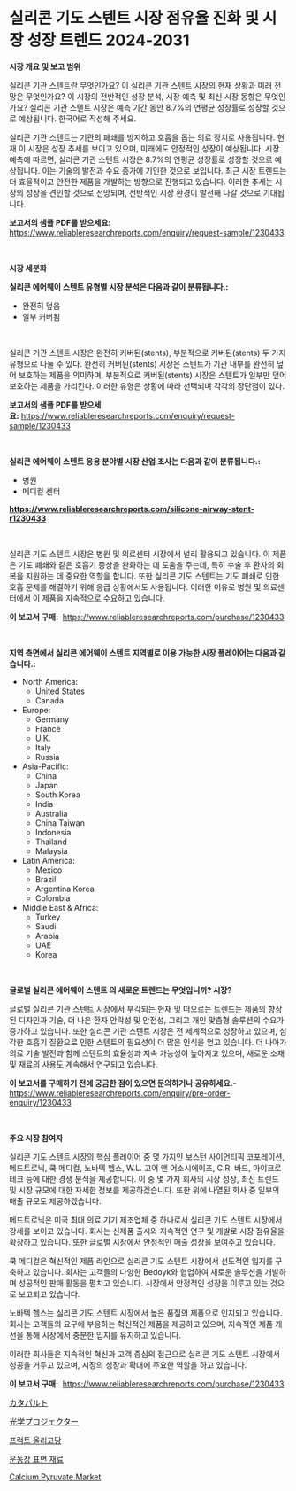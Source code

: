 <p><h1>실리콘 기도 스텐트 시장 점유율 진화 및 시장 성장 트렌드 2024-2031</h1></p><p><strong>시장 개요 및 보고 범위</strong></p>
<p><p>실리콘 기관 스텐트란 무엇인가요? 이 실리콘 기관 스텐트 시장의 현재 상황과 미래 전망은 무엇인가요? 이 시장의 전반적인 성장 분석, 시장 예측 및 최신 시장 동향은 무엇인가요? 실리콘 기관 스텐트 시장은 예측 기간 동안 8.7%의 연평균 성장률로 성장할 것으로 예상됩니다. 한국어로 작성해 주세요.</p><p>실리콘 기관 스텐트는 기관의 폐쇄를 방지하고 호흡을 돕는 의료 장치로 사용됩니다. 현재 이 시장은 성장 추세를 보이고 있으며, 미래에도 안정적인 성장이 예상됩니다. 시장 예측에 따르면, 실리콘 기관 스텐트 시장은 8.7%의 연평균 성장률로 성장할 것으로 예상됩니다. 이는 기술의 발전과 수요 증가에 기인한 것으로 보입니다. 최근 시장 트렌드는 더 효율적이고 안전한 제품을 개발하는 방향으로 진행되고 있습니다. 이러한 추세는 시장의 성장을 견인할 것으로 전망되며, 전반적인 시장 환경이 발전해 나갈 것으로 기대됩니다.</p></p>
<p><strong>보고서의 샘플 PDF를 받으세요:</strong> <a href="https://www.reliableresearchreports.com/enquiry/request-sample/1230433">https://www.reliableresearchreports.com/enquiry/request-sample/1230433</a></p>
<p>&nbsp;</p>
<p><strong>시장 세분화</strong></p>
<p><strong>실리콘 에어웨이 스텐트 유형별 시장 분석은 다음과 같이 분류됩니다.:</strong></p>
<p><ul><li>완전히 덮음</li><li>일부 커버됨</li></ul></p>
<p>&nbsp;</p>
<p><p>실리콘 기관 스텐트 시장은 완전히 커버된(stents), 부분적으로 커버된(stents) 두 가지 유형으로 나눌 수 있다. 완전히 커버된(stents) 시장은 스텐트가 기관 내부를 완전히 덮어 보호하는 제품을 의미하며, 부분적으로 커버된(stents) 시장은 스텐트가 일부만 덮어 보호하는 제품을 가리킨다. 이러한 유형은 상황에 따라 선택되며 각각의 장단점이 있다.</p></p>
<p><strong>보고서의 샘플 PDF를 받으세요:</strong>&nbsp;<a href="https://www.reliableresearchreports.com/enquiry/request-sample/1230433">https://www.reliableresearchreports.com/enquiry/request-sample/1230433</a></p>
<p>&nbsp;</p>
<p><strong> 실리콘 에어웨이 스텐트 응용 분야별 시장 산업 조사는 다음과 같이 분류됩니다.:</strong></p>
<p><ul><li>병원</li><li>메디컬 센터</li></ul></p>
<p><strong><a href="https://www.reliableresearchreports.com/silicone-airway-stent-r1230433">https://www.reliableresearchreports.com/silicone-airway-stent-r1230433</a></strong></p>
<p>&nbsp;</p>
<p><p>실리콘 기도 스텐트 시장은 병원 및 의료센터 시장에서 널리 활용되고 있습니다. 이 제품은 기도 폐쇄와 같은 호흡기 증상을 완화하는 데 도움을 주는데, 특히 수술 후 환자의 회복을 지원하는 데 중요한 역할을 합니다. 또한 실리콘 기도 스텐트는 기도 폐쇄로 인한 호흡 문제를 해결하기 위해 응급 상황에서도 사용됩니다. 이러한 이유로 병원 및 의료센터에서 이 제품을 지속적으로 수요하고 있습니다.</p></p>
<p><strong>이 보고서 구매:</strong>&nbsp; <a href="https://www.reliableresearchreports.com/purchase/1230433">https://www.reliableresearchreports.com/purchase/1230433</a></p>
<p>&nbsp;</p>
<p><strong>지역 측면에서 실리콘 에어웨이 스텐트 지역별로 이용 가능한 시장 플레이어는 다음과 같습니다.:</strong></p>
<p><ul>
    <li>
        North America:
        <ul>
            <li>United States</li>
            <li>Canada</li>
        </ul>
    </li>
    <li>
        Europe:
        <ul>
            <li>Germany</li>
            <li>France</li>
            <li>U.K.</li>
            <li>Italy</li>
            <li>Russia</li>
        </ul>
    </li>
    <li>
        Asia-Pacific:
        <ul>
            <li>China</li>
            <li>Japan</li>
            <li>South Korea</li>
            <li>India</li>
            <li>Australia</li>
            <li>China Taiwan</li>
            <li>Indonesia</li>
            <li>Thailand</li>
            <li>Malaysia</li>
        </ul>
    </li>
    <li>
        Latin America:
        <ul>
            <li>Mexico</li>
            <li>Brazil</li>
            <li>Argentina Korea</li>
            <li>Colombia</li>
        </ul>
    </li>
    <li>
        Middle East & Africa:
        <ul>
            <li>Turkey</li>
            <li>Saudi</li>
            <li>Arabia</li>
            <li>UAE</li>
            <li>Korea</li>
        </ul>
    </li>
    </ul></p>
<p>&nbsp;</p>
<p><strong>글로벌 실리콘 에어웨이 스텐트 의 새로운 트렌드는 무엇입니까? 시장?</strong></p>
<p><p>글로벌 실리콘 기관 스텐트 시장에서 부각되는 현재 및 떠오르는 트렌드는 제품의 향상된 디자인과 기술, 더 나은 환자 안락성 및 안전성, 그리고 개인 맞춤형 솔루션의 수요가 증가하고 있습니다. 또한 실리콘 기관 스텐트 시장은 전 세계적으로 성장하고 있으며, 심각한 호흡기 질환으로 인한 스텐트의 필요성이 더 많은 인식을 얻고 있습니다. 더 나아가 의료 기술 발전과 함께 스텐트의 효율성과 지속 가능성이 높아지고 있으며, 새로운 소재 및 재료의 사용도 계속해서 연구되고 있습니다.</p></p>
<p><strong>이 보고서를 구매하기 전에 궁금한 점이 있으면 문의하거나 공유하세요.</strong>- <a href="https://www.reliableresearchreports.com/enquiry/pre-order-enquiry/1230433">https://www.reliableresearchreports.com/enquiry/pre-order-enquiry/1230433</a></p>
<p>&nbsp;</p>
<p><strong>주요 시장 참여자</strong></p>
<p><p>실리콘 기도 스텐트 시장의 핵심 플레이어 중 몇 가지인 보스턴 사이언티픽 코포레이션, 메드트로닉, 쿡 메디컬, 노바텍 헬스, W.L. 고어 앤 어소시에이츠, C.R. 바드, 마이크로테크 등에 대한 경쟁 분석을 제공합니다. 이 중 몇 가지 회사의 시장 성장, 최신 트렌드 및 시장 규모에 대한 자세한 정보를 제공하겠습니다. 또한 위에 나열된 회사 중 일부의 매출 규모도 제공하겠습니다.</p><p>메드트로닉은 미국 최대 의료 기기 제조업체 중 하나로서 실리콘 기도 스텐트 시장에서 강세를 보이고 있습니다. 회사는 신제품 출시와 지속적인 연구 및 개발로 시장 점유율을 확장하고 있습니다. 또한 글로벌 시장에서 안정적인 매출 성장을 보여주고 있습니다.</p><p>쿡 메디컬은 혁신적인 제품 라인으로 실리콘 기도 스텐트 시장에서 선도적인 입지를 구축하고 있습니다. 회사는 고객들의 다양한 Bedoyk와 협업하여 새로운 솔루션을 개발하며 성공적인 판매 활동을 펼치고 있습니다. 시장에서 안정적인 성장을 이루고 있는 것으로 보고되고 있습니다.</p><p>노바텍 헬스는 실리콘 기도 스텐트 시장에서 높은 품질의 제품으로 인지되고 있습니다. 회사는 고객들의 요구에 부응하는 혁신적인 제품을 제공하고 있으며, 지속적인 제품 개선을 통해 시장에서 충분한 입지를 유지하고 있습니다.</p><p>이러한 회사들은 지속적인 혁신과 고객 중심의 접근으로 실리콘 기도 스텐트 시장에서 성공을 거두고 있으며, 시장의 성장과 확대에 주요한 역할을 하고 있습니다.</p></p>
<p><strong>이 보고서 구매:</strong>&nbsp;&nbsp;<a href="https://www.reliableresearchreports.com/purchase/1230433">https://www.reliableresearchreports.com/purchase/1230433</a></p>
<p><p><a href="https://medium.com/@zulu.dawn/%E3%82%AB%E3%82%BF%E3%83%91%E3%83%AB%E3%83%88%E5%B8%82%E5%A0%B4%E3%83%88%E3%83%AC%E3%83%B3%E3%83%89%E3%81%A82024%E5%B9%B4%E3%81%8B%E3%82%892031%E5%B9%B4%E3%81%BE%E3%81%A7%E3%81%AE%E5%B8%82%E5%A0%B4%E5%88%86%E6%9E%90%E4%BA%88%E6%B8%AC-cdb0fa84fbdf">カタパルト</a></p><p><a href="https://medium.com/@chellamarie1962/%E5%85%89%E5%AD%A6%E3%83%97%E3%83%AD%E3%82%B8%E3%82%A7%E3%82%AF%E3%82%BF%E3%83%BC%E5%B8%82%E5%A0%B4%E3%81%AE%E8%A6%8F%E6%A8%A1%E3%81%A8%E5%B8%82%E5%A0%B4%E5%8B%95%E5%90%91-%E5%AE%8C%E5%85%A8%E3%81%AA%E7%94%A3%E6%A5%AD%E6%A6%82%E8%A6%81-2024%E5%B9%B4%E3%81%8B%E3%82%892031%E5%B9%B4-5b99a4921354">光学プロジェクター</a></p><p><a href="https://medium.com/@maxinewilloughby/%ED%94%84%EB%A3%A9%ED%86%A0%ED%94%84%EB%A6%AC%EC%98%AC%EB%A6%AC%EA%B3%A0%EB%8B%B9-%EC%8B%9C%EC%9E%A5-%EC%8B%9C%EC%9E%A5-%EC%A0%90%EC%9C%A0%EC%9C%A8-%EC%8B%9C%EC%9E%A5-%ED%8A%B8%EB%A0%8C%EB%93%9C-%EB%B0%8F-%EB%AF%B8%EB%9E%98-%EC%84%B1%EC%9E%A5-%ED%83%90%EC%83%89-b726996f72bf">프럭토 올리고당</a></p><p><a href="https://medium.com/@edenger9807/%EB%86%80%EC%9D%B4%ED%84%B0-%ED%91%9C%EB%A9%B4-%EC%9E%AC%EB%A3%8C-%EC%8B%9C%EC%9E%A5-%EC%A0%84%EB%A7%9D-%EC%82%B0%EC%97%85-%EA%B0%9C%EC%9A%94-%EB%B0%8F-%EC%98%88%EC%B8%A1-2024%EB%85%84%EB%B6%80%ED%84%B0-2031%EB%85%84%EA%B9%8C%EC%A7%80-ec79c97659c1">운동장 표면 재료</a></p><p><a href="https://www.linkedin.com/pulse/calcium-pyruvate-market-analysis-examines-its-scope-growth-mnppc?trackingId=YcVjYT3G%2F5aB8vLiCwJFyg%3D%3D">Calcium Pyruvate Market</a></p></p>